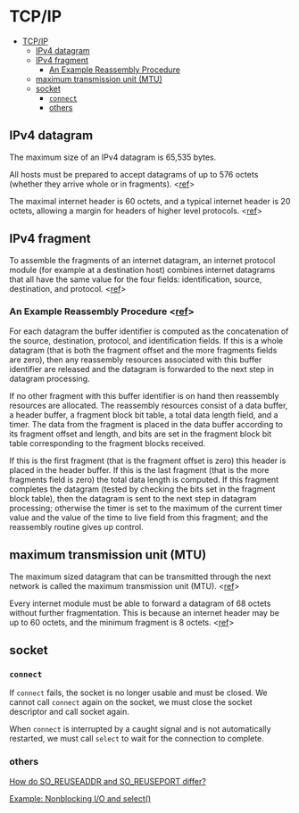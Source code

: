 # TCP/IP

- [TCP/IP](#tcpip)
  - [IPv4 datagram](#ipv4-datagram)
  - [IPv4 fragment](#ipv4-fragment)
    - [An Example Reassembly Procedure <ref>](#an-example-reassembly-procedure-ref)
  - [maximum transmission unit (MTU)](#maximum-transmission-unit-mtu)
  - [socket](#socket)
    - [`connect`](#connect)
    - [others](#others)

## IPv4 datagram

The maximum size of an IPv4 datagram is 65,535 bytes.

All hosts must be prepared to accept datagrams of up to 576 octets (whether they arrive whole or in fragments). <[ref](https://tools.ietf.org/html/rfc791)>

The maximal internet header is 60 octets, and a typical internet header is 20 octets, allowing a margin for headers of higher level protocols. <[ref](https://tools.ietf.org/html/rfc791)>

## IPv4 fragment

To assemble the fragments of an internet datagram, an internet protocol module (for example at a destination host) combines internet datagrams that all have the same value for the four fields: identification, source, destination, and protocol. <[ref](https://tools.ietf.org/html/rfc791)>

### An Example Reassembly Procedure <[ref](https://tools.ietf.org/html/rfc791)>

For each datagram the buffer identifier is computed as the concatenation of the source, destination, protocol, and identification fields. If this is a whole datagram (that is both the fragment offset and the more fragments fields are zero), then any reassembly resources associated with this buffer identifier are released and the datagram is forwarded to the next step in datagram processing.

If no other fragment with this buffer identifier is on hand then reassembly resources are allocated. The reassembly resources consist of a data buffer, a header buffer, a fragment block bit table, a total data length field, and a timer. The data from the fragment is placed in the data buffer according to its fragment offset and length, and bits are set in the fragment block bit table corresponding to the fragment blocks received.

If this is the first fragment (that is the fragment offset is zero) this header is placed in the header buffer. If this is the last fragment (that is the more fragments field is zero) the total data length is computed. If this fragment completes the datagram (tested by checking the bits set in the fragment block table), then the datagram is sent to the next step in datagram processing; otherwise the timer is set to the maximum of the current timer value and the value of the time to live field from this fragment; and the reassembly routine gives up control.

## maximum transmission unit (MTU)

The maximum sized datagram that can be transmitted through the next network is called the maximum transmission unit (MTU). <[ref](https://tools.ietf.org/html/rfc791)>

Every internet module must be able to forward a datagram of 68 octets without further fragmentation. This is because an internet header may be up to 60 octets, and the minimum fragment is 8 octets. <[ref](https://tools.ietf.org/html/rfc791)>

## socket

### `connect`

If `connect` fails, the socket is no longer usable and must be closed. We cannot call `connect` again on the socket, we must close the socket descriptor and call socket again.

When `connect` is interrupted by a caught signal and is not automatically restarted, we must call `select` to wait for the connection to complete.

### others

[How do SO_REUSEADDR and SO_REUSEPORT differ?](https://stackoverflow.com/questions/14388706/how-do-so-reuseaddr-and-so-reuseport-differ)

[Example: Nonblocking I/O and select()](https://www.ibm.com/support/knowledgecenter/en/ssw_ibm_i_73/rzab6/xnonblock.htm)
